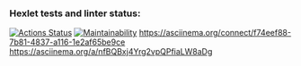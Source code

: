 ### Hexlet tests and linter status:
[![Actions Status](https://github.com/sprsss1/java-project-61/actions/workflows/hexlet-check.yml/badge.svg)](https://github.com/sprsss1/java-project-61/actions)
[![Maintainability](https://api.codeclimate.com/v1/badges/c90a55a58063965aced5/maintainability)](https://codeclimate.com/github/sprsss1/java-project-61/maintainability)
https://asciinema.org/connect/f74eef88-7b81-4837-a116-1e2af65be9ce
https://asciinema.org/a/nfBQBxj4Yrg2vpQPfiaLW8aDg
